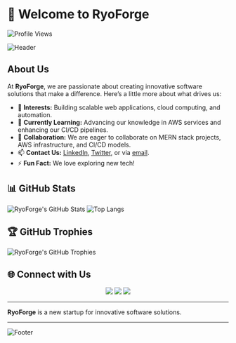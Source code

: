 # 👋 Welcome to RyoForge

![Profile Views](https://komarev.com/ghpvc/?username=RyoForge&style=flat-square&color=blue)

![Header](https://github.com/RyoForge/RyoForge/assets/173225661/6a4c2f97-debc-40c3-8440-c749c262dc9f)

## About Us
At **RyoForge**, we are passionate about creating innovative software solutions that make a difference. Here’s a little more about what drives us:

- 👀 **Interests:** Building scalable web applications, cloud computing, and automation.
- 🌱 **Currently Learning:** Advancing our knowledge in AWS services and enhancing our CI/CD pipelines.
- 💞️ **Collaboration:** We are eager to collaborate on MERN stack projects, AWS infrastructure, and CI/CD models.
- 📫 **Contact Us:** [LinkedIn](https://www.linkedin.com/in/yourprofile), [Twitter](https://twitter.com/yourprofile), or via [email](mailto:ryoforge20@gmail.com).
- ⚡ **Fun Fact:** We love exploring new tech!

## 📊 GitHub Stats
![RyoForge's GitHub Stats](https://github-readme-stats.vercel.app/api?username=RyoForge&show_icons=true&theme=radical)
![Top Langs](https://github-readme-stats.vercel.app/api/top-langs/?username=RyoForge&layout=compact&theme=radical)

## 🏆 GitHub Trophies
![RyoForge's GitHub Trophies](https://github-profile-trophy.vercel.app/?username=RyoForge&theme=dracula)

## 🌐 Connect with Us
<p align="center">
  <a href="https://www.linkedin.com/in/yourprofile"><img src="https://img.shields.io/badge/-LinkedIn-blue?style=for-the-badge&logo=LinkedIn&logoColor=white"></a>
  <a href="https://twitter.com/yourprofile"><img src="https://img.shields.io/badge/-Twitter-blue?style=for-the-badge&logo=Twitter&logoColor=white"></a>
  <a href="mailto:ryoforge20@gmail.com"><img src="https://img.shields.io/badge/Email-D14836?style=for-the-badge&logo=gmail&logoColor=white"></a>
</p>

<!---
RyoForge/RyoForge is a ✨ special ✨ repository because its `README.md` (this file) appears on your GitHub profile.
You can click the Preview link to take a look at your changes.
--->

---

**RyoForge** is a new startup for innovative software solutions.

---

![Footer](https://github.com/RyoForge/RyoForge/assets/173225661/a3d58b96-262c-486a-ad00-862815c91ff2)
